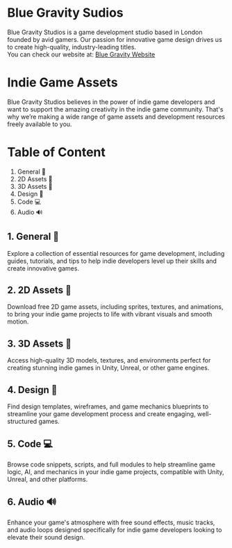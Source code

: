 # Blue Gravity Sudios

Blue Gravity Studios is a game development studio based in London founded by avid gamers. Our passion for innovative game design drives us to create high-quality, industry-leading titles.  
You can check our website at: [Blue Gravity Website](https://gravity.blue/)

# Indie Game Assets

Blue Gravity Studios believes in the power of indie game developers and want to support the amazing creativity in the indie game community. That's why we’re making a wide range of game assets and development resources freely available to you.

# Table of Content

1. General 📖
2. 2D Assets 🎨
3. 3D Assets 🎲
4. Design 🧩
5. Code 💻
6. Audio 🔊


## 1. General 📖
Explore a collection of essential resources for game development, including guides, tutorials, and tips to help indie developers level up their skills and create innovative games.

## 2. 2D Assets 🎨
Download free 2D game assets, including sprites, textures, and animations, to bring your indie game projects to life with vibrant visuals and smooth motion.
  
## 3. 3D Assets 🎲
Access high-quality 3D models, textures, and environments perfect for creating stunning indie games in Unity, Unreal, or other game engines.
  
## 4. Design 🧩
Find design templates, wireframes, and game mechanics blueprints to streamline your game development process and create engaging, well-structured games.
  
## 5. Code 💻
Browse code snippets, scripts, and full modules to help streamline game logic, AI, and mechanics in your indie game projects, compatible with Unity, Unreal, and other platforms.
  
## 6. Audio 🔊
Enhance your game's atmosphere with free sound effects, music tracks, and audio loops designed specifically for indie game developers looking to elevate their sound design.
